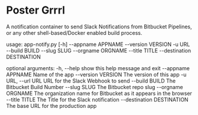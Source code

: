 # Poster Grrrl
A notification container to send Slack Notifications from Bitbucket Pipelines, or any other shell-based/Docker enabled build process.

usage: app-notify.py [-h] --appname APPNAME --version VERSION -u URL --build BUILD --slug SLUG --orgname ORGNAME --title TITLE --destination DESTINATION

optional arguments:
  -h, --help            show this help message and exit
  --appname APPNAME     Name of the app
  --version VERSION     The version of this app
  -u URL, --url URL     URL for the Slack Webhook to send
  --build BUILD         The Bitbucket Build Number
  --slug SLUG           The Bitbucket repo slug
  --orgname ORGNAME     The organization name for Bitbucket as it appears in
                        the browser
  --title TITLE         The Title for the Slack notification
  --destination DESTINATION
                        The base URL for the production app